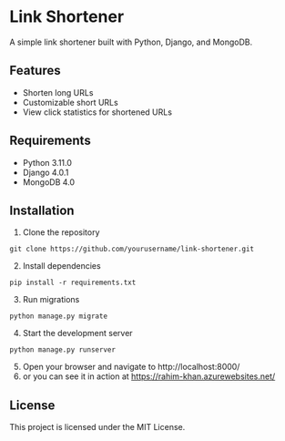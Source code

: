 # Link Shortener

A simple link shortener built with Python, Django, and MongoDB.

## Features

- Shorten long URLs
- Customizable short URLs
- View click statistics for shortened URLs

## Requirements

- Python 3.11.0
- Django 4.0.1
- MongoDB 4.0

## Installation

1. Clone the repository
```
git clone https://github.com/yourusername/link-shortener.git
```

2. Install dependencies
```
pip install -r requirements.txt
```

3. Run migrations
```
python manage.py migrate
```

4. Start the development server
```
python manage.py runserver
```

5. Open your browser and navigate to http://localhost:8000/
6. or you can see it in action at https://rahim-khan.azurewebsites.net/

## License

This project is licensed under the MIT License.
